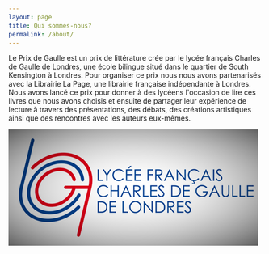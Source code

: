```yaml
---
layout: page
title: Qui sommes-nous?
permalink: /about/
---
```


Le Prix de Gaulle est un prix de littérature crée par le lycée français Charles de Gaulle de Londres, une école bilingue situé dans le quartier de South Kensington à Londres. Pour organiser ce prix nous nous avons partenarisés avec la Librairie La Page, une librairie française indépendante à Londres. Nous avons lancé ce prix pour donner à des lycéens l'occasion de lire ces livres que nous avons choisis et ensuite de partager leur expérience de lecture à travers des présentations, des débats, des créations artistiques ainsi que des rencontres avec les auteurs eux-mêmes.

![photo](/assets/lycee.PNG)
